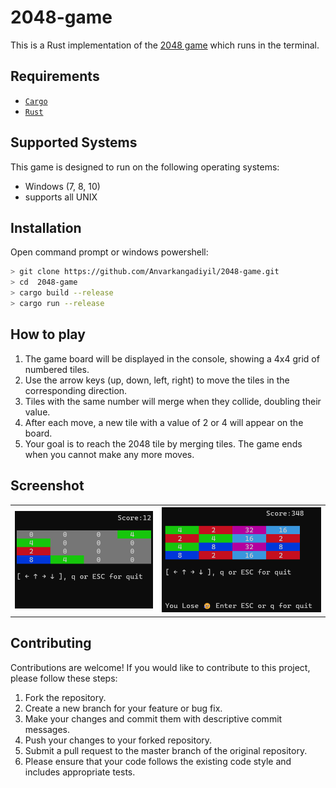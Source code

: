 
# 2048-game
This is a Rust implementation of the [2048 game](https://en.wikipedia.org/wiki/2048_\(video_game\))  which runs in the terminal.  

## Requirements

+ [`Cargo`](https://www.rust-lang.org/tools/install)
+ [`Rust`](https://www.rust-lang.org/tools/install)

## Supported Systems

This game is designed to run on the following operating systems:

- Windows (7, 8, 10)
- supports all UNIX

## Installation 
 Open command prompt or windows powershell:
```bash
> git clone https://github.com/Anvarkangadiyil/2048-game.git
> cd  2048-game
> cargo build --release
> cargo run --release

```

 

## How to play  

1. The game board will be displayed in the console, showing a 4x4 grid of numbered tiles.
2. Use the arrow keys (up, down, left, right) to move the tiles in the corresponding direction.
3. Tiles with the same number will merge when they collide, doubling their value.
4. After each move, a new tile with a value of 2 or 4 will appear on the board.
5. Your goal is to reach the 2048 tile by merging tiles. The game ends when you cannot make any more moves.


## Screenshot 

 <table background-color="white">
     <tr>
       <th>
             <img src="https://github.com/Anvarkangadiyil/2048-game/blob/main/screenshot/before_lose.png" alt="lose game">
       </th>
       <th>
             <img src="https://github.com/Anvarkangadiyil/2048-game/blob/main/screenshot/after_lose.png" alt="lose game">
       </td>
     </tr>
   </table>
  


## Contributing
Contributions are welcome! If you would like to contribute to this project, please follow these steps:  

1. Fork the repository.  
2. Create a new branch for your feature or bug fix.  
3. Make your changes and commit them with descriptive commit messages.  
4. Push your changes to your forked repository.  
5. Submit a pull request to the master branch of the original repository.  
6. Please ensure that your code follows the existing code style and includes appropriate tests.


